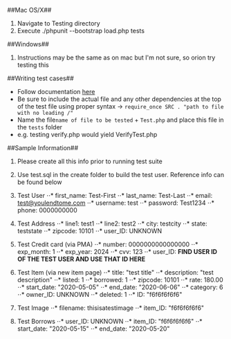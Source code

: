 ##Mac OS/X##
1. Navigate to Testing directory
2. Execute ./phpunit --bootstrap load.php tests

##Windows##
1. Instructions may be the same as on mac but I'm not sure, so orion try testing this

##Writing test cases##
- Follow documentation [here](https://phpunit.readthedocs.io/en/9.0/writing-tests-for-phpunit.html)
- Be sure to include the actual file and any other dependencies at the top of the test file using proper syntax -> ```require_once SRC . "path to file with no leading /"```
- Name the file```name of file to be tested``` + ```Test.php``` and place this file in the ```tests``` folder
- e.g. testing verify.php would yield VerifyTest.php


##Sample Information##
1. Please create all this info prior to running test suite
2. Use test.sql in the create folder to build the test user. Reference info can be found below


1. Test User
⋅⋅* first_name: Test-First
⋅⋅* last_name: Test-Last
⋅⋅* email: test@youlendtome.com
⋅⋅* username: test
⋅⋅* password: Test1234
⋅⋅* phone: 0000000000

2. Test Address
⋅⋅* line1: test1
⋅⋅* line2: test2
⋅⋅* city: testcity
⋅⋅* state: teststate
⋅⋅* zipcode: 10101
⋅⋅* user_ID: UNKNOWN

3. Test Credit card (via PMA)
⋅⋅* number: 0000000000000000
⋅⋅* exp_month: 1
⋅⋅* exp_year: 2024
⋅⋅* cvv: 123
⋅⋅* user_ID: **FIND USER ID OF THE TEST USER AND USE THAT ID HERE**

4. Test Item (via new item page)
⋅⋅* title: "test title"
⋅⋅* description: "test description"
⋅⋅* listed: 1
⋅⋅* borrowed: 1
⋅⋅* zipcode: 10101
⋅⋅* rate: 180.00
⋅⋅* start_date: "2020-05-05"
⋅⋅* end_date: "2020-06-06"
⋅⋅* category: 6
⋅⋅* owner_ID: UNKNOWN
⋅⋅* deleted: 1
⋅⋅* ID: "f6f6f6f6f6"

5. Test Image
⋅⋅* filename: thisisatestimage
⋅⋅* item_ID: "f6f6f6f6f6"

6. Test Borrows
⋅⋅* user_ID: UNKNOWN
⋅⋅* item_ID: "f6f6f6f6f6"
⋅⋅* start_date: "2020-05-15"
⋅⋅* end_date: "2020-05-20"
